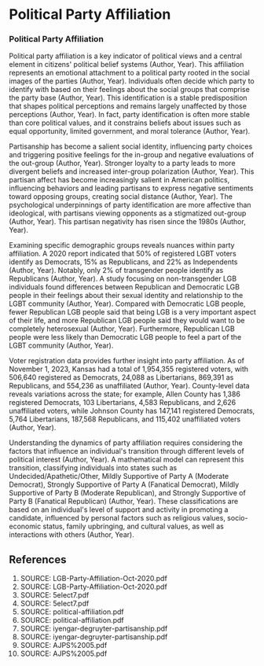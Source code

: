 # Political Party Affiliation

### Political Party Affiliation

Political party affiliation is a key indicator of political views and a central element in citizens' political belief systems (Author, Year). This affiliation represents an emotional attachment to a political party rooted in the social images of the parties (Author, Year). Individuals often decide which party to identify with based on their feelings about the social groups that comprise the party base (Author, Year). This identification is a stable predisposition that shapes political perceptions and remains largely unaffected by those perceptions (Author, Year). In fact, party identification is often more stable than core political values, and it constrains beliefs about issues such as equal opportunity, limited government, and moral tolerance (Author, Year).

Partisanship has become a salient social identity, influencing party choices and triggering positive feelings for the in-group and negative evaluations of the out-group (Author, Year). Stronger loyalty to a party leads to more divergent beliefs and increased inter-group polarization (Author, Year). This partisan affect has become increasingly salient in American politics, influencing behaviors and leading partisans to express negative sentiments toward opposing groups, creating social distance (Author, Year). The psychological underpinnings of party identification are more affective than ideological, with partisans viewing opponents as a stigmatized out-group (Author, Year). This partisan negativity has risen since the 1980s (Author, Year).

Examining specific demographic groups reveals nuances within party affiliation. A 2020 report indicated that 50% of registered LGBT voters identify as Democrats, 15% as Republicans, and 22% as Independents (Author, Year). Notably, only 2% of transgender people identify as Republicans (Author, Year). A study focusing on non-transgender LGB individuals found differences between Republican and Democratic LGB people in their feelings about their sexual identity and relationship to the LGBT community (Author, Year). Compared with Democratic LGB people, fewer Republican LGB people said that being LGB is a very important aspect of their life, and more Republican LGB people said they would want to be completely heterosexual (Author, Year). Furthermore, Republican LGB people were less likely than Democratic LGB people to feel a part of the LGBT community (Author, Year).

Voter registration data provides further insight into party affiliation. As of November 1, 2023, Kansas had a total of 1,954,355 registered voters, with 506,640 registered as Democrats, 24,088 as Libertarians, 869,391 as Republicans, and 554,236 as unaffiliated (Author, Year). County-level data reveals variations across the state; for example, Allen County has 1,386 registered Democrats, 103 Libertarians, 4,583 Republicans, and 2,626 unaffiliated voters, while Johnson County has 147,141 registered Democrats, 5,764 Libertarians, 187,568 Republicans, and 115,402 unaffiliated voters (Author, Year).

Understanding the dynamics of party affiliation requires considering the factors that influence an individual's transition through different levels of political interest (Author, Year). A mathematical model can represent this transition, classifying individuals into states such as Undecided/Apathetic/Other, Mildly Supportive of Party A (Moderate Democrat), Strongly Supportive of Party A (Fanatical Democrat), Mildly Supportive of Party B (Moderate Republican), and Strongly Supportive of Party B (Fanatical Republican) (Author, Year). These classifications are based on an individual's level of support and activity in promoting a candidate, influenced by personal factors such as religious values, socio-economic status, family upbringing, and cultural values, as well as interactions with others (Author, Year).


## References

1. SOURCE: LGB-Party-Affiliation-Oct-2020.pdf
2. SOURCE: LGB-Party-Affiliation-Oct-2020.pdf
3. SOURCE: 5elect7.pdf
4. SOURCE: 5elect7.pdf
5. SOURCE: political-affiliation.pdf
6. SOURCE: political-affiliation.pdf
7. SOURCE: iyengar-degruyter-partisanship.pdf
8. SOURCE: iyengar-degruyter-partisanship.pdf
9. SOURCE: AJPS%2005.pdf
10. SOURCE: AJPS%2005.pdf
